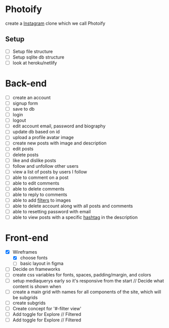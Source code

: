 # Photoify

create a [Instagram](https://enmwikipediaorg/wiki/Instagram) clone which we call Photoify

## Setup

- [ ] Setup file structure
- [ ] Setup sqlite db structure
- [ ] look at heroku/netlify

# Back-end

- [ ] create an account
- [ ] signup form
- [ ] save to db
- [ ] login
- [ ] logout
- [ ] edit account email, password and biography
- [ ] update db based on id
- [ ] upload a profile avatar image
- [ ] create new posts with image and description
- [ ] edit posts
- [ ] delete posts
- [ ] like and dislike posts
- [ ] follow and unfollow other users
- [ ] view a list of posts by users I follow
- [ ] able to comment on a post
- [ ] able to edit comments
- [ ] able to delete comments
- [ ] able to reply to comments
- [ ] able to add [filters](https://picturepan2githubio/instagramcss/) to images
- [ ] able to delete account along with all posts and comments
- [ ] able to resetting password with email
- [ ] able to view posts with a specific [hashtag](https://enmwikipediaorg/wiki/Hashtag) in the description

# Front-end

- [x] Wireframes
  - [x] choose fonts
  - [ ] basic layout in figma
- [ ] Decide on frameworks
- [ ] create css variables for fonts, spaces, padding/margin, and colors
- [ ] setup mediaquerys early so it's responsive from the start // Decide what content is shown when
- [ ] create a main grid with names for all components of the site, which will be subgrids
- [ ] create subgrids
- [ ] Create concept for '#-filter view'
- [ ] Add toggle for Explore // Filtered
- [ ] Add toggle for Explore // Filtered
